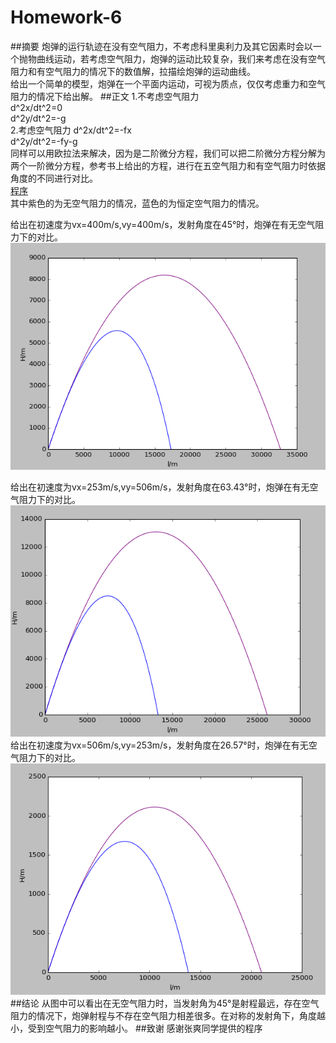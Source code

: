 # Homework-6  
##摘要
炮弹的运行轨迹在没有空气阻力，不考虑科里奥利力及其它因素时会以一个抛物曲线运动，若考虑空气阻力，炮弹的运动比较复杂，我们来考虑在没有空气阻力和有空气阻力的情况下的数值解，拉描绘炮弹的运动曲线。  
给出一个简单的模型，炮弹在一个平面内运动，可视为质点，仅仅考虑重力和空气阻力的情况下给出解。
##正文
1.不考虑空气阻力  
d^2x/dt^2=0  
d^2y/dt^2=-g  
2.考虑空气阻力
d^2x/dt^2=-fx  
d^2y/dt^2=-fy-g  
同样可以用欧拉法来解决，因为是二阶微分方程，我们可以把二阶微分方程分解为两个一阶微分方程，参考书上给出的方程，进行在五空气阻力和有空气阻力时依据角度的不同进行对比。  
[程序](https://github.com/Wangzhengwhu/Homework-6/blob/master/1.py)  
其中紫色的为无空气阻力的情况，蓝色的为恒定空气阻力的情况。  

给出在初速度为vx=400m/s,vy=400m/s，发射角度在45°时，炮弹在有无空气阻力下的对比。  
![发射角度45°](https://github.com/Wangzhengwhu/Homework-6/blob/master/45.png)  

给出在初速度为vx=253m/s,vy=506m/s，发射角度在63.43°时，炮弹在有无空气阻力下的对比。  
![发射角度63.43°](https://github.com/Wangzhengwhu/Homework-6/blob/master/63.png)  
给出在初速度为vx=506m/s,vy=253m/s，发射角度在26.57°时，炮弹在有无空气阻力下的对比。  
![发射角度26.57°](https://github.com/Wangzhengwhu/Homework-6/blob/master/23.png)  
##结论
从图中可以看出在无空气阻力时，当发射角为45°是射程最远，存在空气阻力的情况下，炮弹射程与不存在空气阻力相差很多。在对称的发射角下，角度越小，受到空气阻力的影响越小。
##致谢
感谢张爽同学提供的程序






